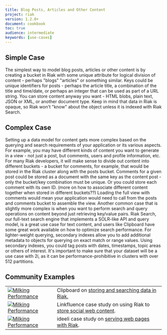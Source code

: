 ```yaml
---
title: Blog Posts, Articles and Other Content
project: riak
version: 1.2.0+
document: cookbook
toc: true
audience: intermediate
keywords: [use-cases]
---
```


## Simple Case

The simplest way to model blog posts, articles or other content is by creating a bucket in Riak with some unique attribute for logical division of content - perhaps  "blogs" "articles" or something similar. Keys could be unique identifiers for posts - perhaps the article title, a combination of the title and time/date, or perhaps an integer that can be used as part of a URL string. You can store content anyway you want - HTML blobs, plain text, JSON or XML, or another document type. Keep in mind that data in Riak is opaque, so Riak won't "know" about the object unless it is indexed with Riak Search. 


## Complex Case

Setting up a data model for content gets more complex based on the querying and search requirements of your application or its various aspects. For example, you may have different kinds of content you want to generate in a view - not just a post, but comments, users and profile information, etc. For many Riak developers, it will make sense to divide out content into different buckets - a bucket for comments, for example, that would be stored in the Riak cluster along with the posts bucket. Comments for a given post could be stored as a document with the same key as the content post - only the bucket/key combination must be unique. Or you could store each comment with its own ID. (more on how to associate different content together when stored in different buckets??) Loading the full view with comments would mean your application would need to call from the posts and comments bucket to assemble the view. Another common case that is slightly more complex is when you want to perform search and query operations on content beyond just retrieving key/value pairs. Riak Search, our full-text search engine that implements a SOLR-like API and query model, is a great use case for text content, and users like Clipboard have some great work available on how to optimize search performance. For lighter-weight querying, secondary indexes allow you to add additional metadata to objects for querying on exact match or range values. Using secondary indexes, you could tag posts with dates, timestamps, topic areas or others of interest. It's important to make sure that your dataset will be a use case with 2i, as it can be performance-prohibitive in clusters with over 512 partitions. 

## Community Examples

<table class="links">
  <tr>
    <td><a href="http://blog.clipboard.com/2012/03/18/0-Milking-Performance-From-Riak-Search" class="vid_img" target="_blank"><img src="/images/milking-perf-from-riak.png" title="Milking Performance"></a>
    </td>
    <td>Clipboard on <a href="http://blog.clipboard.com/2012/03/18/0-Milking-Performance-From-Riak-Search" target="_blank">storing and searching data in Riak.</a>
  </tr>
  <tr>
    <td><a href="http://media.basho.com/pdf/Linkfluence-Case-Study-v2-1.pdf" class="vid_img" link target="_blank"><img src="/images/linkfluence-case-study.png" title="Milking Performance"></a>
    </td>
    <td>Linkfluence case study on using Riak to <a href="http://media.basho.com/pdf/Linkfluence-Case-Study-v2-1.pdf" target="_blank">store social web content</a>.
  </tr>
  <tr>
    <td><a href="http://basho.com/assets/Basho-Case-Study-ideeli.pdf" class="vid_img" link target="_blank"><img src="/images/ideeli-case-study.png" title="Milking Performance"></a>
    </td>
    <td>ideeli case study on <a href="http://basho.com/assets/Basho-Case-Study-ideeli.pdf" target="_blank">serving web pages with Riak</a>.
  </tr>
</table>

